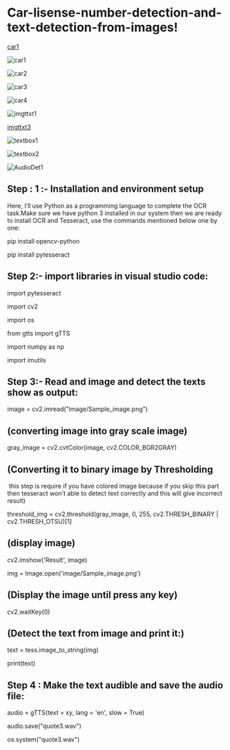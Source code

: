 # Car-lisense-number-detection-and-text-detection-from-images!
[car1](https://user-images.githubusercontent.com/64628178/150674440-ad2165e4-7b55-4a79-ac46-29b5fbdd58fa.PNG)

![car1](https://user-images.githubusercontent.com/64628178/150674444-18515420-0063-4278-b468-1c694ce5a107.PNG)

![car2](https://user-images.githubusercontent.com/64628178/150674447-d68cb07f-6090-4a3a-8cf2-9a164e8d5f92.PNG)

![car3](https://user-images.githubusercontent.com/64628178/150674448-df04b8f9-6d85-4144-b8a6-5cfafcd7f7b9.PNG)

![car4](https://user-images.githubusercontent.com/64628178/150674455-fe40a573-8877-43de-999b-d21d3924549b.PNG)

![imgttxt1](https://user-images.githubusercontent.com/64628178/150674465-ba4a7196-5101-4110-9cd4-a56519c4061a.PNG)

[imgttxt3](https://user-images.githubusercontent.com/64628178/150674474-108dd578-ace7-4ce3-bc7f-800820561258.PNG)

![textbox1](https://user-images.githubusercontent.com/64628178/150674480-bdd939ab-9420-4725-93a4-dd2eeb21727c.PNG)

![textbox2](https://user-images.githubusercontent.com/64628178/150674482-e895b1c9-0bd7-4bb3-b828-6045c129c740.PNG)

![AudioDet1](https://user-images.githubusercontent.com/64628178/150674502-7a51b555-70d8-452f-8d7e-1e213a29f020.PNG)

## Step : 1 :- Installation and environment setup

Here, I’ll use Python as a programming language to complete the OCR task.Make sure we have python 3 installed in our system then we are ready to install OCR and Tesseract, use the commands mentioned below one by one:

pip install opencv-python

pip install pytesseract

## Step 2:-  import libraries in visual studio code:

import pytesseract

import cv2

import os

from gtts import gTTS

import numpy as np

import imutils

## Step 3:- Read and image and detect the texts show as output:
image = cv2.imread("image/Sample_image.png")

## (converting image into gray scale image)

gray_image = cv2.cvtColor(image, cv2.COLOR_BGR2GRAY)

## (Converting it to binary image by Thresholding

 this step is require if you have colored image because if you skip this part
  then tesseract won't able to detect text correctly and this will give incorrect result)

threshold_img = cv2.threshold(gray_image, 0, 255, cv2.THRESH_BINARY | cv2.THRESH_OTSU)[1]

## (display  image)

cv2.imshow('Result', image)

img = Image.open('image/Sample_image.png')

## (Display the image until press any key)

cv2.waitKey(0)

## (Detect the text from image and print it:)

text = tess.image_to_string(img)

print(text)

## Step 4 : Make the text audible and save the audio file:

audio = gTTS(text = xy, lang = 'en', slow = True)

audio.save("quote3.wav")

os.system("quote3.wav")
